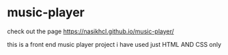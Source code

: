 # music-player

check out the page
https://nasikhcl.github.io/music-player/

this is a front end music player project 
i have used just HTML AND CSS only
